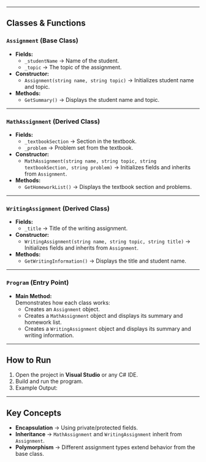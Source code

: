 
---

## Classes & Functions

### `Assignment` (Base Class)
- **Fields:**
  - `_studentName` → Name of the student.
  - `_topic` → The topic of the assignment.
- **Constructor:**  
  - `Assignment(string name, string topic)` → Initializes student name and topic.
- **Methods:**
  - `GetSummary()` → Displays the student name and topic.

---

### `MathAssignment` (Derived Class)
- **Fields:**
  - `_textbookSection` → Section in the textbook.
  - `_problem` → Problem set from the textbook.
- **Constructor:**  
  - `MathAssignment(string name, string topic, string textbookSection, string problem)` → Initializes fields and inherits from `Assignment`.
- **Methods:**
  - `GetHomeworkList()` → Displays the textbook section and problems.

---

### `WritingAssignment` (Derived Class)
- **Fields:**
  - `_title` → Title of the writing assignment.
- **Constructor:**  
  - `WritingAssignment(string name, string topic, string title)` → Initializes fields and inherits from `Assignment`.
- **Methods:**
  - `GetWritingInformation()` → Displays the title and student name.

---

### `Program` (Entry Point)
- **Main Method:**  
  Demonstrates how each class works:
  - Creates an `Assignment` object.
  - Creates a `MathAssignment` object and displays its summary and homework list.
  - Creates a `WritingAssignment` object and displays its summary and writing information.

---

## How to Run
1. Open the project in **Visual Studio** or any C# IDE.
2. Build and run the program.
3. Example Output:



---

## Key Concepts
- **Encapsulation** → Using private/protected fields.
- **Inheritance** → `MathAssignment` and `WritingAssignment` inherit from `Assignment`.
- **Polymorphism** → Different assignment types extend behavior from the base class.
